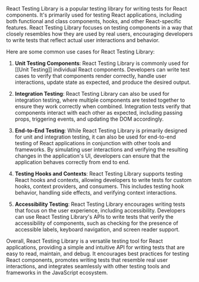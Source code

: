 React Testing Library is a popular testing library for writing tests for React components. It's primarily used for testing React applications, including both functional and class components, hooks, and other React-specific features. React Testing Library focuses on testing components in a way that closely resembles how they are used by real users, encouraging developers to write tests that reflect actual user interactions and behavior.

Here are some common use cases for React Testing Library:

1. **Unit Testing Components**: React Testing Library is commonly used for [[Unit Testing]] individual React components. Developers can write test cases to verify that components render correctly, handle user interactions, update state as expected, and produce the desired output.
    
2. **Integration Testing**: React Testing Library can also be used for integration testing, where multiple components are tested together to ensure they work correctly when combined. Integration tests verify that components interact with each other as expected, including passing props, triggering events, and updating the DOM accordingly.
    
3. **End-to-End Testing**: While React Testing Library is primarily designed for unit and integration testing, it can also be used for end-to-end testing of React applications in conjunction with other tools and frameworks. By simulating user interactions and verifying the resulting changes in the application's UI, developers can ensure that the application behaves correctly from end to end.
    
4. **Testing Hooks and Contexts**: React Testing Library supports testing React hooks and contexts, allowing developers to write tests for custom hooks, context providers, and consumers. This includes testing hook behavior, handling side effects, and verifying context interactions.
    
5. **Accessibility Testing**: React Testing Library encourages writing tests that focus on the user experience, including accessibility. Developers can use React Testing Library's APIs to write tests that verify the accessibility of components, such as checking for the presence of accessible labels, keyboard navigation, and screen reader support.
    

Overall, React Testing Library is a versatile testing tool for React applications, providing a simple and intuitive API for writing tests that are easy to read, maintain, and debug. It encourages best practices for testing React components, promotes writing tests that resemble real user interactions, and integrates seamlessly with other testing tools and frameworks in the JavaScript ecosystem.